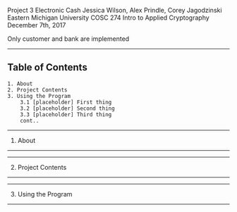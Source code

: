 Project 3 Electronic Cash 
Jessica Wilson, Alex Prindle, Corey Jagodzinski
Eastern Michigan University
COSC 274 Intro to Applied Cryptography
December 7th, 2017

Only customer and bank are implemented

----------------------------------
Table of Contents
----------------------------------
	1. About
	2. Project Contents
	3. Using the Program
		3.1 [placeholder] First thing
		3.2 [placeholder] Second thing
		3.3 [placeholder] Third thing
		cont..

----------------------------------
1. About
----------------------------------


----------------------------------
2. Project Contents
----------------------------------


----------------------------------
3. Using the Program
----------------------------------

